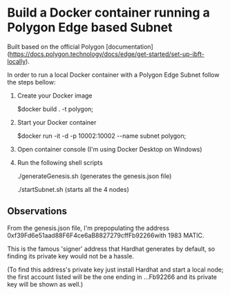 # Build a Docker container running a Polygon Edge based Subnet
Built based on the official Polygon [documentation]  (https://docs.polygon.technology/docs/edge/get-started/set-up-ibft-locally).

In order to run a local Docker container with a Polygon Edge Subnet follow the steps bellow:

1) Create your Docker image

    $docker build . -t polygon;

2) Start your Docker container

    $docker run -it -d -p 10002:10002 --name subnet polygon;

3) Open container console (I'm using Docker Desktop on Windows)

4) Run the following shell scripts
    
    
    ./generateGenesis.sh (generates the genesis.json file)

    ./startSubnet.sh (starts all the 4 nodes)


## Observations

From the genesis.json file, I'm prepopulating the address 0xf39Fd6e51aad88F6F4ce6aB8827279cffFb92266with 1983 MATIC.

This is the famous 'signer' address that Hardhat generates by default, so finding its private key would not be a hassle.

(To find this address's private key just install Hardhat and start a local node; the first account listed will be the one ending in ...Fb92266 and its private key will be shown as well.)
